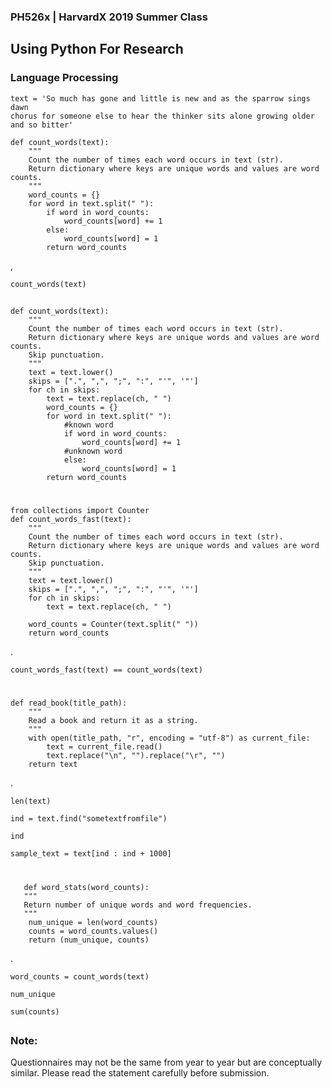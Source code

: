 ﻿###  PH526x  | HarvardX 2019 Summer Class
## Using Python For Research 
### Language Processing



    text = 'So much has gone and little is new and as the sparrow sings dawn 
    chorus for someone else to hear the thinker sits alone growing older 
    and so bitter'
    
    def count_words(text):
        """
        Count the number of times each word occurs in text (str). 
        Return dictionary where keys are unique words and values are word counts.
        """
        word_counts = {}  
        for word in text.split(" "):
            if word in word_counts:  
                word_counts[word] += 1  
            else:  
                word_counts[word] = 1  
            return word_counts


,

    count_words(text)

##

    def count_words(text):
        """
        Count the number of times each word occurs in text (str). 
        Return dictionary where keys are unique words and values are word counts. 
        Skip punctuation.
        """
        text = text.lower()  
        skips = [".", ",", ";", ":", "'", '"']  
        for ch in skips:  
            text = text.replace(ch, " ")  
            word_counts = {}  
            for word in text.split(" "):  
			    #known word  
                if word in word_counts:  
                    word_counts[word] += 1  
			    #unknown word  
                else:  
                    word_counts[word] = 1  
            return word_counts

#

    from collections import Counter
    def count_words_fast(text):
    	"""
        Count the number of times each word occurs in text (str). 
        Return dictionary where keys are unique words and values are word counts. 
        Skip punctuation.
        """
    	text = text.lower()
    	skips = [".", ",", ";", ":", "'", '"']
    	for ch in skips:
    		text = text.replace(ch, " ")
    
    	word_counts = Counter(text.split(" "))
    	return word_counts
.

    count_words_fast(text) == count_words(text)
#

    def read_book(title_path):
        """
        Read a book and return it as a string.
        """  
        with open(title_path, "r", encoding = "utf-8") as current_file:  
            text = current_file.read()  
            text.replace("\n", "").replace("\r", "")  
        return text
.



    len(text)

    ind = text.find("sometextfromfile")  

	ind

    sample_text = text[ind : ind + 1000]
#

       def word_stats(word_counts):
       """
       Return number of unique words and word frequencies.
       """      
       	num_unique = len(word_counts)  
       	counts = word_counts.values()  
        return (num_unique, counts)


.
	  
    word_counts = count_words(text)
    
    num_unique

    sum(counts)

##
### Note:
Questionnaires may not be the same from year to year but are conceptually similar.
Please read the statement carefully before submission.


